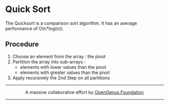 # Quick Sort
The Quicksort is a comparison sort algorithm. It has an average performance of O(n*log(n)).

## Procedure
1. Choose an element from the array : the pivot
2. Partition the array into sub-arrays :
    - elements with lower values than the pivot
    - elements with greater values than the pivot
3. Apply recursively the 2nd Step on all partitions

---

<p align="center">
	A massive collaborative effort by <a href="https://github.com/OpenGenus/cosmos">OpenGenus Foundation</a> 
</p>

---
